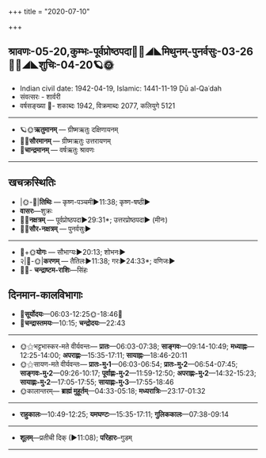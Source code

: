 +++
title = "2020-07-10"

+++
## श्रावणः-05-20,कुम्भः-पूर्वप्रोष्ठपदा🌛🌌◢◣मिथुनम्-पुनर्वसुः-03-26🌌🌞◢◣शुचिः-04-20🪐🌞
- Indian civil date: 1942-04-19, Islamic: 1441-11-19 Ḏū al-Qaʿdah
- संवत्सरः - शार्वरी
- वर्षसङ्ख्या 🌛- शकाब्दः 1942, विक्रमाब्दः 2077, कलियुगे 5121
___________________
- 🪐🌞**ऋतुमानम्** — ग्रीष्मऋतुः दक्षिणायनम्
- 🌌🌞**सौरमानम्** — ग्रीष्मऋतुः उत्तरायणम्
- 🌛**चान्द्रमानम्** — वर्षऋतुः श्रावणः
___________________


## खचक्रस्थितिः
- |🌞-🌛|**तिथिः** — कृष्ण-पञ्चमी►11:38; कृष्ण-षष्ठी►  
- **वासरः**—शुक्रः  
- 🌌🌛**नक्षत्रम्** — पूर्वप्रोष्ठपदा►29:31*; उत्तरप्रोष्ठपदा► (मीनः)  
- 🌌🌞**सौर-नक्षत्रम्** — पुनर्वसुः►  
___________________
- 🌛+🌞**योगः** — सौभाग्यः►20:13; शोभनः►  
- २|🌛-🌞|**करणम्** — तैतिलः►11:38; गरः►24:33*; वणिजः►  
- 🌌🌛- **चन्द्राष्टम-राशिः**—सिंहः  


## दिनमान-कालविभागाः
- 🌅**सूर्योदयः**—06:03-12:25🌞️-18:46🌇  
- 🌛**चन्द्रास्तमयः**—10:15; **चन्द्रोदयः**—22:43  
___________________
- 🌞⚝भट्टभास्कर-मते वीर्यवन्तः— **प्रातः**—06:03-07:38; **साङ्गवः**—09:14-10:49; **मध्याह्नः**—12:25-14:00; **अपराह्णः**—15:35-17:11; **सायाह्नः**—18:46-20:11  
- 🌞⚝सायण-मते वीर्यवन्तः— **प्रातः-मु॰1**—06:03-06:54; **प्रातः-मु॰2**—06:54-07:45; **साङ्गवः-मु॰2**—09:26-10:17; **पूर्वाह्णः-मु॰2**—11:59-12:50; **अपराह्णः-मु॰2**—14:32-15:23; **सायाह्णः-मु॰2**—17:05-17:55; **सायाह्णः-मु॰3**—17:55-18:46  
- 🌞कालान्तरम्— **ब्राह्मं मुहूर्तम्**—04:33-05:18; **मध्यरात्रिः**—23:17-01:32  
___________________
- **राहुकालः**—10:49-12:25; **यमघण्टः**—15:35-17:11; **गुलिककालः**—07:38-09:14  
___________________
- **शूलम्**—प्रतीची दिक् (►11:08); **परिहारः**–गुडम्  
___________________
